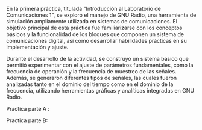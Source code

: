 En la primera práctica, titulada "Introducción al Laboratorio de Comunicaciones 1", se exploró el manejo de GNU Radio, una herramienta de simulación ampliamente utilizada en sistemas de comunicaciones. El objetivo principal de esta práctica fue familiarizarse con los conceptos básicos y la funcionalidad de los bloques que componen un sistema de comunicaciones digital, así como desarrollar habilidades prácticas en su implementación y ajuste.

Durante el desarrollo de la actividad, se construyó un sistema básico que permitió experimentar con el ajuste de parámetros fundamentales, como la frecuencia de operación y la frecuencia de muestreo de las señales. Además, se generaron diferentes tipos de señales, las cuales fueron analizadas tanto en el dominio del tiempo como en el dominio de la frecuencia, utilizando herramientas gráficas y analíticas integradas en GNU Radio.

Practica parte A :










Practica parte B:
